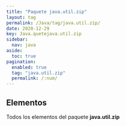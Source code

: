 ```yaml
---
title: "Paquete java.util.zip"
layout: tag
permalink: /Java/tag/java.util.zip/
date: 2020-12-29
key: Java.quetejava.util.zip
sidebar: 
  nav: java
aside: 
  toc: true
pagination: 
  enabled: true
  tag: "java.util.zip"
  permalink: /:num/
---
```


<h2>Elementos</h2>
Todos los elementos del paquete <strong>java.util.zip</strong>

